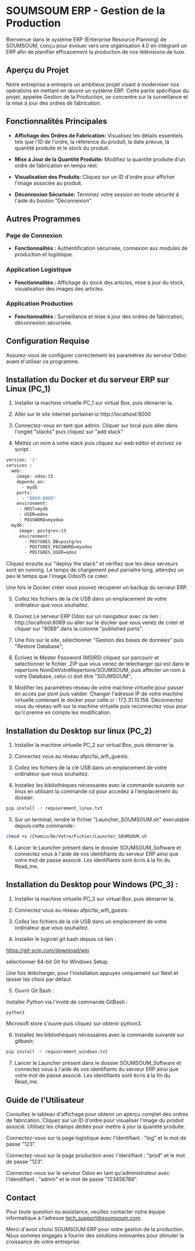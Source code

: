 # SOUMSOUM ERP - Gestion de la Production

Bienvenue dans le système ERP (Enterprise Resource Planning) de SOUMSOUM, conçu pour évoluer vers une organisation 4.0 en intégrant un ERP afin de planifier efficacement la production de nos télévisions de luxe.

## Aperçu du Projet

Notre entreprise a entrepris un ambitieux projet visant à moderniser nos opérations en mettant en œuvre un système ERP. Cette partie spécifique du projet, appelée Gestion de la Production, se concentre sur la surveillance et la mise à jour des ordres de fabrication.

## Fonctionnalités Principales

- **Affichage des Ordres de Fabrication:** Visualisez les détails essentiels tels que l'ID de l'ordre, la référence du produit, la date prévue, la quantité produite et le stock du produit.
  
- **Mise à Jour de la Quantité Produite:** Modifiez la quantité produite d'un ordre de fabrication en temps réel.

- **Visualisation des Produits:** Cliquez sur un ID d'ordre pour afficher l'image associée au produit.

- **Déconnexion Sécurisée:** Terminez votre session en toute sécurité à l'aide du bouton "Déconnexion".

## Autres Programmes

### Page de Connexion

- **Fonctionnalités :** Authentification sécurisée, connexion aux modules de production et logistique.

### Application Logistique

- **Fonctionnalités :** Affichage du stock des articles, mise à jour du stock, visualisation des images des articles.

### Application Production

- **Fonctionnalités :** Surveillance et mise à jour des ordres de fabrication, déconnexion sécurisée.

## Configuration Requise

Assurez-vous de configurer correctement les paramètres du serveur Odoo avant d'utiliser ce programme.

## Installation du Docker et du serveur ERP sur Linux (PC_1)

1. Installer la machine virtuelle PC_1 sur virtual Box, puis démarrer la.

2. Aller sur le site internet portainer.io http://localhost:9000

3. Connectez-vous en tant que admin. Cliquer sur local puis aller dans l'onglet "stacks" puis cliquez sur "add stack"

4. Mettez un nom à votre stack puis cliquez sur web editor et écrivez ce script :

```bash
version: '2'
services :
  web:
    image: odoo:15
    depends_on:
      - mydb
    ports:
      - "8069:8069"
    environment:
     - HOST=mydb
     - USER=odoo
     - PASSWORD=myodoo
  mydb: 
     image: postgres:13
     environment:
       - POSTGRES_DB=postgres
       - POSTGRES_PASSWORD=myodoo
       - POSTGRES_USER=odoo

```
Cliquez ensuite sur "deploy the stack" et vérifiez que les deux serveurs sont en running. Le temps de chargement peut parraitre long, attendez un peu le temps que l'image Odoo15 ce créer.

Une fois le Docker créer vous pouvez récuperer un backup du serveur ERP.

5. Collez les fichiers de la clé USB dans un emplacement de votre ordinateur que vous souhaitez.

6. Ouvrez Le serveur ERP Odoo sur un navigateur avec ce lien : http://localhost:8069 ou aller sur le docker que vous venez de créer et cliquer sur "8069" dans la colonne "published ports".

7. Une fois sur le site, sélectionner "Gestion des bases de données" puis "Restore Database";

8. Ecrivez le Master Password (MSIR5) cliquez sur parcourir et selectionner le fichier .ZIP que vous venez de telecharger qui est dans le repertoire NomDeVotreRepertoire/SOUMSOUM, puis affecter un nom à votre Database, celui-ci doit être "SOUMSOUM";
   
9. Modifier les paramètres réseau de votre machine virtuelle pour passer en accès par pont puis valider. Changer l'adresse IP de votre machine virtuelle contenant le docker pour celle ci : 172.31.10.158. Déconnectez vous du réseau wifi sur la machine virtuelle puis reconnectez vous pour qu'il prenne en compte les modification.

## Installation du Desktop sur linux (PC_2)

1. Installer la machine virtuelle PC_2 sur virtual Box, puis démarrer la.

2. Connectez vous au réseau afpicfai_wifi_guests.
  
3. Collez les fichiers de la clé USB dans un emplacement de votre ordinateur que vous souhaitez.
  
4. Installez les bibliothèques nécessaires avec la commande suivante sur linux en utilisant la commande cd pour accedez à l'emplacement du dossier:

```bash
pip install -r requierement_linux.txt
```

5. Sur un terminal, rendre le fichier "Launcher_SOUMSOUM.sh" éxecutable depuis cette commande :

```bash
chmod +x /Chemin/De/Votre/Fichier/Launcher_SOUMSOUM.sh
```

6. Lancer le Launcher présent dans le dossier SOUMSOUM_Software et connectez vous à l'aide de vos identifiants du serveur ERP ainsi que votre mot de passe associé. Les identifiants sont écris à la fin du Read_me.

  
## Installation du Desktop pour Windows (PC_3) :

1. Installer la machine virtuelle PC_3 sur virtual Box, puis démarrer la.

2. Connectez vous au réseau afpicfai_wifi_guests.
  
3. Collez les fichiers de la clé USB dans un emplacement de votre ordinateur que vous souhaitez.
  
4. Installer le logiciel git bash depuis ce lien :

https://git-scm.com/download/win

sélectionner 64-bit Git for Windows Setup.

Une fois télécharger, pour l'installation appuyez uniquement sur Next et laisser les choix par défaut.

5. Ouvrir Git Bash :

Installer Python via l'invité de commande GitBash :

```bash
python3
```
Microsoft store s'ouvre puis cliquez sur obtenir python3.

6. Installez les bibliothèques nécessaires avec la commande suivante sur gitbash:

```bash
pip install -r requierement_windows.txt
```

7. Lancer le Launcher présent dans le dossier SOUMSOUM_Software et connectez vous à l'aide de vos identifiants du serveur ERP ainsi que votre mot de passe associé. Les identifiants sont écris à la fin du Read_me.

## Guide de l'Utilisateur

Consultez le tableau d'affichage pour obtenir un aperçu complet des ordres de fabrication. Cliquez sur un ID d'ordre pour visualiser l'image du produit associé. Utilisez les champs dédiés pour mettre à jour la quantité produite.

Connectez-vous sur la page logistique avec l'identifiant : "log" et le mot de passe "123".

Connectez-vous sur la page production avec l'identifiant : "prod" et le mot de passe "123".

Connectez-vous sur le serveur Odoo en tant qu'administrateur avec l'idendifiant : "admin" et le mot de passe "123456789".

## Contact

Pour toute question ou assistance, veuillez contacter notre équipe informatique à l'adresse tech_support@soumsoum.com.

Merci d'avoir choisi SOUMSOUM ERP pour votre gestion de la production. Nous sommes engagés à fournir des solutions innovantes pour stimuler la croissance de votre entreprise.
